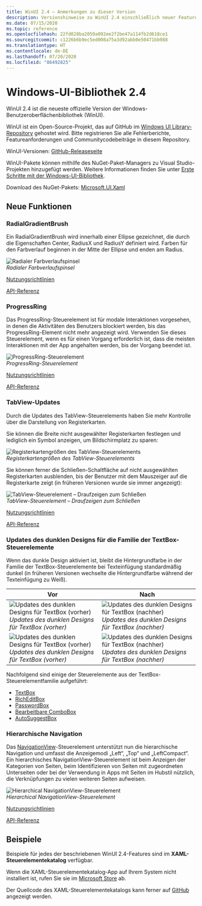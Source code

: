 ```yaml
---
title: WinUI 2.4 – Anmerkungen zu dieser Version
description: Versionshinweise zu WinUI 2.4 einschließlich neuer Features und Bugfixe.
ms.date: 07/15/2020
ms.topic: reference
ms.openlocfilehash: 22fd028ba2059a092ee2f2be47a114fb2d618ce1
ms.sourcegitcommit: c1226b6b9ec5ed008a75a3d92abb0e50471bb988
ms.translationtype: HT
ms.contentlocale: de-DE
ms.lasthandoff: 07/20/2020
ms.locfileid: "86492825"
---
```

# <a name="windows-ui-library-24"></a>Windows-UI-Bibliothek 2.4

WinUI 2.4 ist die neueste offizielle Version der Windows-Benutzeroberflächenbibliothek (WinUI).

WinUI ist ein Open-Source-Projekt, das auf GitHub im [Windows UI Library-Repository](https://aka.ms/winui) gehostet wird. Bitte registrieren Sie alle Fehlerberichte, Featureanforderungen und Communitycodebeiträge in diesem Repository.

WinUI-Versionen: [GitHub-Releaseseite](https://github.com/microsoft/microsoft-ui-xaml/releases)

WinUI-Pakete können mithilfe des NuGet-Paket-Managers zu Visual Studio-Projekten hinzugefügt werden. Weitere Informationen finden Sie unter [Erste Schritte mit der Windows-UI-Bibliothek](../getting-started.md).

Download des NuGet-Pakets: [Microsoft.UI.Xaml](https://www.nuget.org/packages/Microsoft.UI.Xaml)

## <a name="new-features"></a>Neue Funktionen

### <a name="radialgradientbrush"></a>RadialGradientBrush

Ein RadialGradientBrush wird innerhalb einer Ellipse gezeichnet, die durch die Eigenschaften Center, RadiusX und RadiusY definiert wird. Farben für den Farbverlauf beginnen in der Mitte der Ellipse und enden am Radius.

![Radialer Farbverlaufspinsel](../images/radialgradientbrush.gif)<br>
*Radialer Farbverlaufspinsel*

[Nutzungsrichtlinien](/windows/uwp/design/style/brushes#radial-gradient-brushes)

[API-Referenz](/uwp/api/microsoft.ui.xaml.media.radialgradientbrush)

### <a name="progressring"></a>ProgressRing

Das ProgressRing-Steuerelement ist für modale Interaktionen vorgesehen, in denen die Aktivitäten des Benutzers blockiert werden, bis das ProgressRing-Element nicht mehr angezeigt wird. Verwenden Sie dieses Steuerelement, wenn es für einen Vorgang erforderlich ist, dass die meisten Interaktionen mit der App angehalten werden, bis der Vorgang beendet ist.

![ProgressRing-Steuerelement](../images/progressring.gif)<br>
*ProgressRing-Steuerelement*

[Nutzungsrichtlinien](/windows/uwp/design/controls-and-patterns/progress-controls)

[API-Referenz](/uwp/api/microsoft.ui.xaml.controls.progressring)

### <a name="tabview-updates"></a>TabView-Updates

Durch die Updates des TabView-Steuerelements haben Sie mehr Kontrolle über die Darstellung von Registerkarten.

Sie können die Breite nicht ausgewählter Registerkarten festlegen und lediglich ein Symbol anzeigen, um Bildschirmplatz zu sparen:

![Registerkartengrößen des TabView-Steuerelements](..\images\tabview-sizing.gif)<br>
*Registerkartengrößen des TabView-Steuerelements*

Sie können ferner die Schließen-Schaltfläche auf nicht ausgewählten Registerkarten ausblenden, bis der Benutzer mit dem Mauszeiger auf die Registerkarte zeigt (in früheren Versionen wurde sie immer angezeigt):

![TabView-Steuerelement – Draufzeigen zum Schließen](..\images\tabview-closebuttononhover.gif)<br>
*TabView-Steuerelement – Draufzeigen zum Schließen*

[Nutzungsrichtlinien](/windows/uwp/design/controls-and-patterns/tab-view)

[API-Referenz](/uwp/api/microsoft.ui.xaml.controls.tabview)

### <a name="dark-theme-updates-to-textbox-family-of-controls"></a>Updates des dunklen Designs für die Familie der TextBox-Steuerelemente

Wenn das dunkle Design aktiviert ist, bleibt die Hintergrundfarbe in der Familie der TextBox-Steuerelemente bei Texteinfügung standardmäßig dunkel (in früheren Versionen wechselte die Hintergrundfarbe während der Texteinfügung zu Weiß).

| Vor | Nach |
| - | - |
| ![Updates des dunklen Designs für TextBox (vorher)](..\images\textbox-darkthemeupdates-before1.gif)<br>*Updates des dunklen Designs für TextBox (vorher)* | ![Updates des dunklen Designs für TextBox (nachher)](..\images\textbox-darkthemeupdates-after1.gif)<br>*Updates des dunklen Designs für TextBox (nachher)* |
| ![Updates des dunklen Designs für TextBox (vorher)](..\images\textbox-darkthemeupdates-before2.gif)<br>*Updates des dunklen Designs für TextBox (vorher)* | ![Updates des dunklen Designs für TextBox (nachher)](..\images\textbox-darkthemeupdates-after2.gif)<br>*Updates des dunklen Designs für TextBox (nachher)* |

Nachfolgend sind einige der Steuerelemente aus der TextBox-Steuerelementfamilie aufgeführt:

- [TextBox](/uwp/api/windows.ui.xaml.controls.textbox)
- [RichEditBox](/uwp/api/windows.ui.xaml.controls.richtextblock)
- [PasswordBox](/uwp/api/windows.ui.xaml.controls.passwordbox)
- [Bearbeitbare ComboBox](/uwp/api/windows.ui.xaml.controls.combobox)
- [AutoSuggestBox](/uwp/api/windows.ui.xaml.controls.autosuggestbox)

### <a name="hierarchical-navigation"></a>Hierarchische Navigation

Das [NavigationView](/uwp/api/microsoft.ui.xaml.controls.navigationview?view=winui-2.4)-Steuerelement unterstützt nun die hierarchische Navigation und umfasst die Anzeigemodi „Left“, „Top“ und „LeftCompact“. Ein hierarchisches NavigationView-Steuerelement ist beim Anzeigen der Kategorien von Seiten, beim Identifizieren von Seiten mit zugeordneten Unterseiten oder bei der Verwendung in Apps mit Seiten im Hubstil nützlich, die Verknüpfungen zu vielen weiteren Seiten aufweisen.

![Hierarchical NavigationView-Steuerelement](..\images\HierarchicalNavView.gif)<br>*Hierarchical NavigationView-Steuerelement*

[Nutzungsrichtlinien](/windows/uwp/design/controls-and-patterns/navigationview#hierarchical-navigation)

[API-Referenz](/uwp/api/microsoft.ui.xaml.controls.navigationview)

## <a name="samples"></a>Beispiele

Beispiele für jedes der beschriebenen WinUI 2.4-Features sind im **XAML-Steuerelementekatalog** verfügbar.

Wenn die XAML-Steuerelementekatalog-App auf Ihrem System nicht installiert ist, rufen Sie sie im [Microsoft Store](https://www.microsoft.com/p/xaml-controls-gallery/9msvh128x2zt) ab.

Der Quellcode des XAML-Steuerelementekatalogs kann ferner auf [GitHub](https://github.com/Microsoft/Xaml-Controls-Gallery) angezeigt werden.
